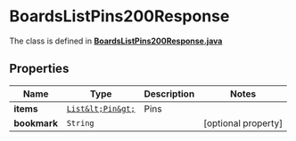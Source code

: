 

# BoardsListPins200Response

The class is defined in **[BoardsListPins200Response.java](../../src/main/java/org/openapitools/model/BoardsListPins200Response.java)**

## Properties

Name | Type | Description | Notes
------------ | ------------- | ------------- | -------------
**items** | [`List&lt;Pin&gt;`](Pin.md) | Pins | 
**bookmark** | `String` |  |  [optional property]




